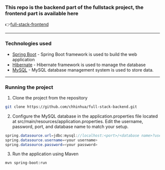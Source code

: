 ### This repo is the backend part of the fullstack project, the frontend part is available here 
👉[full-stack-frontend](https://github.com/chhinhua/full-stack-frontend)

--------------------------------------------------------------------------

### Technologies used
- [Spring Boot](https://spring.io/projects/spring-boot) - Spring Boot framework is used to build the web application
- [Hibernate](https://hibernate.org/) - Hibernate framework is used to manage the database
- [MySQL](https://www.mysql.com/) - MySQL database management system is used to store data.

--------------------------------------------------------------------------

### Running the project
1. Clone the project from the repository
```bash
git clone https://github.com/chhinhua/full-stack-backend.git
```

2. Configure the MySQL database in the application.properties file located at src/main/resources/application.properties. Edit the username, password, port, and database name to match your setup.
```java
spring.datasource.url=jdbc:mysql://localhost:<port>/<database name>?useSSL=false&serverTimezone=UTC&useLegacyDatetimeCode=false&allowPublicKeyRetrieval=true
spring.datasource.username=<your username>
spring.datasource.password=<your password>
```

3. Run the application using Maven
```
mvn spring-boot:run
```

